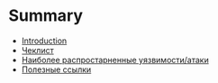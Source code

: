 # Summary

* [Introduction](README.md)
* [Чеклист](cheklist.md)
* [Наиболее распростарненные уязвимости/атаки](vulnerability-types.md)
* [Полезные ссылки](links.md)

